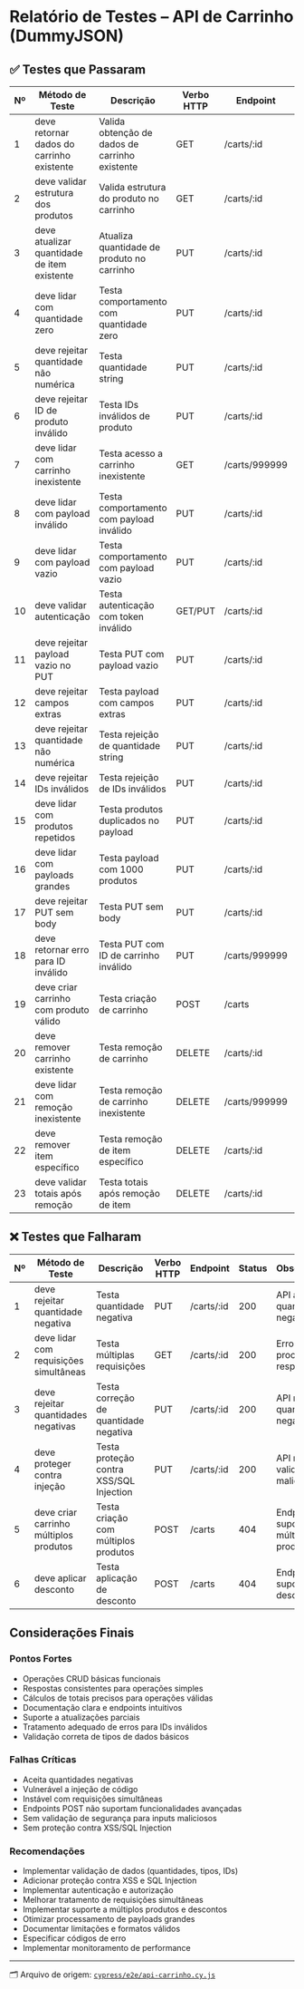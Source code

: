 # Relatório de Testes – API de Carrinho (DummyJSON)

## ✅ Testes que Passaram

| Nº | Método de Teste                              | Descrição                                              | Verbo HTTP | Endpoint        | Status   | Observações                          |
| -- | -------------------------------------------- | ------------------------------------------------------ | ---------- | --------------- | -------- | ------------------------------------ |
| 1  | deve retornar dados do carrinho existente    | Valida obtenção de dados de carrinho existente         | GET        | /carts/:id      | 200      | Estrutura e tipos validados          |
| 2  | deve validar estrutura dos produtos          | Valida estrutura do produto no carrinho                | GET        | /carts/:id      | 200      | Estrutura validada com sucesso       |
| 3  | deve atualizar quantidade de item existente  | Atualiza quantidade de produto no carrinho             | PUT        | /carts/:id      | 200      | Quantidade e totais atualizados      |
| 4  | deve lidar com quantidade zero              | Testa comportamento com quantidade zero                | PUT        | /carts/:id      | 200      | Totais zerados corretamente          |
| 5  | deve rejeitar quantidade não numérica       | Testa quantidade string                                | PUT        | /carts/:id      | 200      | API rejeita quantidade não numérica  |
| 6  | deve rejeitar ID de produto inválido        | Testa IDs inválidos de produto                         | PUT        | /carts/:id      | 200      | API rejeita IDs inválidos            |
| 7  | deve lidar com carrinho inexistente         | Testa acesso a carrinho inexistente                     | GET        | /carts/999999   | 404      | Erro retornado corretamente          |
| 8  | deve lidar com payload inválido             | Testa comportamento com payload inválido               | PUT        | /carts/:id      | 200      | API aceita payload inválido          |
| 9  | deve lidar com payload vazio                | Testa comportamento com payload vazio                  | PUT        | /carts/:id      | 200      | API aceita payload vazio             |
| 10 | deve validar autenticação                   | Testa autenticação com token inválido                  | GET/PUT    | /carts/:id      | 200      | API não valida autenticação          |
| 11 | deve rejeitar payload vazio no PUT          | Testa PUT com payload vazio                            | PUT        | /carts/:id      | 200      | API aceita payload vazio             |
| 12 | deve rejeitar campos extras                 | Testa payload com campos extras                        | PUT        | /carts/:id      | 200      | Campos extras são ignorados          |
| 13 | deve rejeitar quantidade não numérica       | Testa rejeição de quantidade string                    | PUT        | /carts/:id      | 200      | API rejeita quantidade string        |
| 14 | deve rejeitar IDs inválidos                 | Testa rejeição de IDs inválidos                        | PUT        | /carts/:id      | 200      | API rejeita IDs inválidos            |
| 15 | deve lidar com produtos repetidos           | Testa produtos duplicados no payload                   | PUT        | /carts/:id      | 200      | Quantidades são somadas              |
| 16 | deve lidar com payloads grandes             | Testa payload com 1000 produtos                        | PUT        | /carts/:id      | 200      | API processa payload grande          |
| 17 | deve rejeitar PUT sem body                  | Testa PUT sem body                                     | PUT        | /carts/:id      | 200      | API aceita PUT sem body              |
| 18 | deve retornar erro para ID inválido         | Testa PUT com ID de carrinho inválido                  | PUT        | /carts/999999   | 404      | Erro retornado corretamente          |
| 19 | deve criar carrinho com produto válido      | Testa criação de carrinho                              | POST       | /carts          | 200      | Carrinho criado com sucesso          |
| 20 | deve remover carrinho existente             | Testa remoção de carrinho                              | DELETE     | /carts/:id      | 200      | Carrinho removido com sucesso        |
| 21 | deve lidar com remoção inexistente          | Testa remoção de carrinho inexistente                  | DELETE     | /carts/999999   | 404      | Erro retornado corretamente          |
| 22 | deve remover item específico                | Testa remoção de item específico                       | DELETE     | /carts/:id      | 200      | Item removido com sucesso            |
| 23 | deve validar totais após remoção            | Testa totais após remoção de item                      | DELETE     | /carts/:id      | 200      | Totais atualizados corretamente      |

## ❌ Testes que Falharam

| Nº | Método de Teste                           | Descrição                                             | Verbo HTTP | Endpoint     | Status   | Observações                             |
| -- | ----------------------------------------- | ----------------------------------------------------- | ---------- | ------------ | -------- | --------------------------------------- |
| 1  | deve rejeitar quantidade negativa         | Testa quantidade negativa                             | PUT        | /carts/:id   | 200      | API aceita quantidade negativa          |
| 2  | deve lidar com requisições simultâneas    | Testa múltiplas requisições                           | GET        | /carts/:id   | 200      | Erro ao processar respostas             |
| 3  | deve rejeitar quantidades negativas       | Testa correção de quantidade negativa                 | PUT        | /carts/:id   | 200      | API mantém quantidade negativa          |
| 4  | deve proteger contra injeção              | Testa proteção contra XSS/SQL Injection               | PUT        | /carts/:id   | 200      | API não valida inputs maliciosos        |
| 5  | deve criar carrinho múltiplos produtos    | Testa criação com múltiplos produtos                  | POST       | /carts       | 404      | Endpoint não suporta múltiplos produtos |
| 6  | deve aplicar desconto                     | Testa aplicação de desconto                           | POST       | /carts       | 404      | Endpoint não suporta descontos          |

## Considerações Finais

### Pontos Fortes
- Operações CRUD básicas funcionais
- Respostas consistentes para operações simples
- Cálculos de totais precisos para operações válidas
- Documentação clara e endpoints intuitivos
- Suporte a atualizações parciais
- Tratamento adequado de erros para IDs inválidos
- Validação correta de tipos de dados básicos

### Falhas Críticas
- Aceita quantidades negativas
- Vulnerável a injeção de código
- Instável com requisições simultâneas
- Endpoints POST não suportam funcionalidades avançadas
- Sem validação de segurança para inputs maliciosos
- Sem proteção contra XSS/SQL Injection

### Recomendações
   - Implementar validação de dados (quantidades, tipos, IDs)
   - Adicionar proteção contra XSS e SQL Injection
   - Implementar autenticação e autorização
   - Melhorar tratamento de requisições simultâneas
   - Implementar suporte a múltiplos produtos e descontos
   - Otimizar processamento de payloads grandes
   - Documentar limitações e formatos válidos
   - Especificar códigos de erro
   - Implementar monitoramento de performance

---

🗂 Arquivo de origem: [`cypress/e2e/api-carrinho.cy.js`](https://github.com/xzxjesse/CBlab/blob/main/cypress/e2e/api-carrinho.cy.js) 